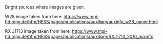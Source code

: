 Bright sources where images are given.

W28 image taken from here:
https://www.mpi-hd.mpg.de/hfm/HESS/pages/publications/auxiliary/auxinfo_w28_paper.html

RX J1713 image taken from here:
https://www.mpi-hd.mpg.de/hfm/HESS/pages/publications/auxiliary/RXJ1713_2016_auxinfo
